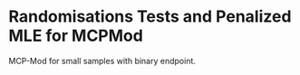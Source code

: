 # Randomisations Tests and Penalized MLE for MCPMod
MCP-Mod for small samples with binary endpoint.
